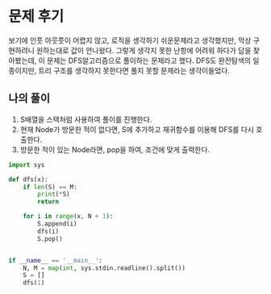 # 문제 후기
보기에 인풋 아웃풋이 어렵지 않고, 로직을 생각하기 쉬운문제라고 생각했지만, 막상 구현하려니 원하는대로 값이 안나왔다. 그렇게 생각지 못한 난항에 어려워 하다가 답을 찾아봤는데, 이 문제는 DFS알고리즘으로 풀이하는 문제라고 했다. DFS도 완전탐색의 일종이지만, 트리 구조를 생각하지 못한다면 풀지 못할 문제라는 생각이들었다.

## 나의 풀이

1. S배열을 스택처럼 사용하여 풀이를 진행한다.
2. 현재 Node가 방문한 적이 없다면, S에 추가하고 재귀함수를 이용해 DFS를 다시 호출한다.
3. 방문한 적이 있는 Node라면, pop을 하여, 조건에 맞게 출력한다.


```python
import sys

def dfs(x):
    if len(S) == M:
        print(*S)
        return

    for i in range(x, N + 1):
        S.append(i)
        dfs(i)
        S.pop()


if __name__ == '__main__':
    N, M = map(int, sys.stdin.readline().split())
    S = []
    dfs(1)
```